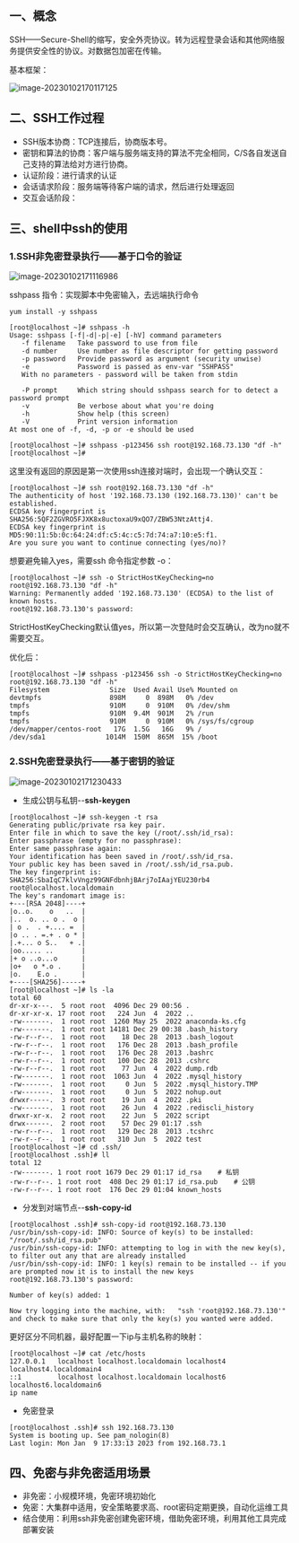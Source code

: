 ## 一、概念

SSH——Secure-Shell的缩写，安全外壳协议。转为远程登录会话和其他网络服务提供安全性的协议。对数据包加密在传输。

基本框架：

![image-20230102170117125](https://cdn.jsdelivr.net/gh/JarvisTH/picbed/img/image-20230102170117125.png)

## 二、SSH工作过程

- SSH版本协商：TCP连接后，协商版本号。
- 密钥和算法的协商：客户端与服务端支持的算法不完全相同，C/S各自发送自己支持的算法给对方进行协商。
- 认证阶段：进行请求的认证
- 会话请求阶段：服务端等待客户端的请求，然后进行处理返回
- 交互会话阶段：

## 三、shell中ssh的使用

### 1.SSH非免密登录执行——基于口令的验证

![image-20230102171116986](https://cdn.jsdelivr.net/gh/JarvisTH/picbed/img/image-20230102171116986.png)



sshpass 指令：实现脚本中免密输入，去远端执行命令

```shell
yum install -y sshpass

[root@localhost ~]# sshpass -h
Usage: sshpass [-f|-d|-p|-e] [-hV] command parameters
   -f filename   Take password to use from file
   -d number     Use number as file descriptor for getting password
   -p password   Provide password as argument (security unwise)
   -e            Password is passed as env-var "SSHPASS"
   With no parameters - password will be taken from stdin

   -P prompt     Which string should sshpass search for to detect a password prompt
   -v            Be verbose about what you're doing
   -h            Show help (this screen)
   -V            Print version information
At most one of -f, -d, -p or -e should be used
```

```shell
[root@localhost ~]# sshpass -p123456 ssh root@192.168.73.130 "df -h"
[root@localhost ~]#
```

这里没有返回的原因是第一次使用ssh连接对端时，会出现一个确认交互：

```shell
[root@localhost ~]# ssh root@192.168.73.130 "df -h"
The authenticity of host '192.168.73.130 (192.168.73.130)' can't be established.
ECDSA key fingerprint is SHA256:5QF2ZGVRO5FJXK8x8uctoxaU9xQO7/ZBW53NtzAttj4.
ECDSA key fingerprint is MD5:90:11:5b:0c:64:24:df:c5:4c:c5:7d:74:a7:10:e5:f1.
Are you sure you want to continue connecting (yes/no)?
```

想要避免输入yes，需要ssh 命令指定参数 -o：

```shell
[root@localhost ~]# ssh -o StrictHostKeyChecking=no root@192.168.73.130 "df -h"
Warning: Permanently added '192.168.73.130' (ECDSA) to the list of known hosts.
root@192.168.73.130's password:
```

StrictHostKeyChecking默认值yes，所以第一次登陆时会交互确认，改为no就不需要交互。

优化后：

```shell
[root@localhost ~]# sshpass -p123456 ssh -o StrictHostKeyChecking=no root@192.168.73.130 "df -h"
Filesystem               Size  Used Avail Use% Mounted on
devtmpfs                 898M     0  898M   0% /dev
tmpfs                    910M     0  910M   0% /dev/shm
tmpfs                    910M  9.4M  901M   2% /run
tmpfs                    910M     0  910M   0% /sys/fs/cgroup
/dev/mapper/centos-root   17G  1.5G   16G   9% /
/dev/sda1               1014M  150M  865M  15% /boot
```



### 2.SSH免密登录执行——基于密钥的验证

![image-20230102171230433](https://cdn.jsdelivr.net/gh/JarvisTH/picbed/img/image-20230102171230433.png)

- 生成公钥与私钥--**ssh-keygen**

```shell
[root@localhost ~]# ssh-keygen -t rsa
Generating public/private rsa key pair.
Enter file in which to save the key (/root/.ssh/id_rsa):
Enter passphrase (empty for no passphrase):
Enter same passphrase again:
Your identification has been saved in /root/.ssh/id_rsa.
Your public key has been saved in /root/.ssh/id_rsa.pub.
The key fingerprint is:
SHA256:SbaIqC7klvVngz99GNFdbnhjBArj7oIAajYEU230rb4 root@localhost.localdomain
The key's randomart image is:
+---[RSA 2048]----+
|o..o.    o   ..  |
|..  o. .. o .  o |
| o .  . +.... =  |
|o .. . =.+ . o * |
|.+... o S..   + .|
|oo..... ..       |
|+ o ..o...o      |
|o+   o *.o .     |
|o.    E.o .      |
+----[SHA256]-----+
[root@localhost ~]# ls -la
total 60
dr-xr-x---.  5 root root  4096 Dec 29 00:56 .
dr-xr-xr-x. 17 root root   224 Jun  4  2022 ..
-rw-------.  1 root root  1260 May 25  2022 anaconda-ks.cfg
-rw-------.  1 root root 14181 Dec 29 00:38 .bash_history
-rw-r--r--.  1 root root    18 Dec 28  2013 .bash_logout
-rw-r--r--.  1 root root   176 Dec 28  2013 .bash_profile
-rw-r--r--.  1 root root   176 Dec 28  2013 .bashrc
-rw-r--r--.  1 root root   100 Dec 28  2013 .cshrc
-rw-r--r--.  1 root root    77 Jun  4  2022 dump.rdb
-rw-------.  1 root root  1063 Jun  4  2022 .mysql_history
-rw-------.  1 root root     0 Jun  5  2022 .mysql_history.TMP
-rw-------.  1 root root     0 Jun  5  2022 nohup.out
drwxr-----.  3 root root    19 Jun  4  2022 .pki
-rw-------.  1 root root    26 Jun  4  2022 .rediscli_history
drwxr-xr-x.  2 root root    22 Jun  5  2022 script
drwx------.  2 root root    57 Dec 29 01:17 .ssh
-rw-r--r--.  1 root root   129 Dec 28  2013 .tcshrc
-rw-r--r--.  1 root root   310 Jun  5  2022 test
[root@localhost ~]# cd .ssh/
[root@localhost .ssh]# ll
total 12
-rw-------. 1 root root 1679 Dec 29 01:17 id_rsa    # 私钥
-rw-r--r--. 1 root root  408 Dec 29 01:17 id_rsa.pub	# 公钥
-rw-r--r--. 1 root root  176 Dec 29 01:04 known_hosts
```

- 分发到对端节点--**ssh-copy-id**

```shell
[root@localhost .ssh]# ssh-copy-id root@192.168.73.130
/usr/bin/ssh-copy-id: INFO: Source of key(s) to be installed: "/root/.ssh/id_rsa.pub"
/usr/bin/ssh-copy-id: INFO: attempting to log in with the new key(s), to filter out any that are already installed
/usr/bin/ssh-copy-id: INFO: 1 key(s) remain to be installed -- if you are prompted now it is to install the new keys
root@192.168.73.130's password:

Number of key(s) added: 1

Now try logging into the machine, with:   "ssh 'root@192.168.73.130'"
and check to make sure that only the key(s) you wanted were added.
```

更好区分不同机器，最好配置一下ip与主机名称的映射：

```shell
[root@localhost ~]# cat /etc/hosts
127.0.0.1   localhost localhost.localdomain localhost4 localhost4.localdomain4
::1         localhost localhost.localdomain localhost6 localhost6.localdomain6
ip name
```

- 免密登录

```shell
[root@localhost .ssh]# ssh 192.168.73.130
System is booting up. See pam_nologin(8)
Last login: Mon Jan  9 17:33:13 2023 from 192.168.73.1
```

## 四、免密与非免密适用场景

- 非免密：小规模环境，免密环境初始化
- 免密：大集群中适用，安全策略要求高、root密码定期更换，自动化运维工具
- 结合使用：利用ssh非免密创建免密环境，借助免密环境，利用其他工具完成部署安装